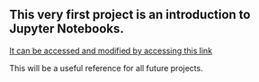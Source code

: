 ## This very first project is an introduction to Jupyter Notebooks.
[It can be accessed and modified by accessing this link](https://bushastrolab.com/hub/user-redirect/git-pull?repo=https%3A%2F%2Fgithub.com%2Fthebushschool%2Fastronomy&branch=gh-pages&urlpath=lab%2Ftree%2Fastronomy%2Fprojects%2F0_intro_to_jupyter%2Fintro_to_jupyter.ipynb?reset)

This will be a useful reference for all future projects.
